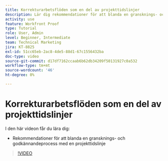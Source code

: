 ```yaml
---
title: Korrekturarbetsflöden som en del av projekttidslinjer
description: Lär dig rekommendationer för att blanda en gransknings- och godkännandeprocess med en projekttidslinje i  [!DNL &#x200B; Workfront].
activity: use
feature: Workfront Proof
type: Tutorial
role: User, Admin
level: Beginner, Intermediate
team: Technical Marketing
jira: KT-8825
exl-id: 51cc65eb-2ac8-4de5-88d1-67c1556432ba
doc-type: video
source-git-commit: d17df7162ccaab6b62db34209f50131927c0a532
workflow-type: tm+mt
source-wordcount: '46'
ht-degree: 0%

---
```


# Korrekturarbetsflöden som en del av projekttidslinjer

I den här videon får du lära dig:

* Rekommendationer för att blanda en gransknings- och godkännandeprocess med en projekttidslinje

>[!VIDEO](https://video.tv.adobe.com/v/335125/?quality=12&learn=on&enablevpops)

<!--
This is a duplicate and not used in the TOC
-->
